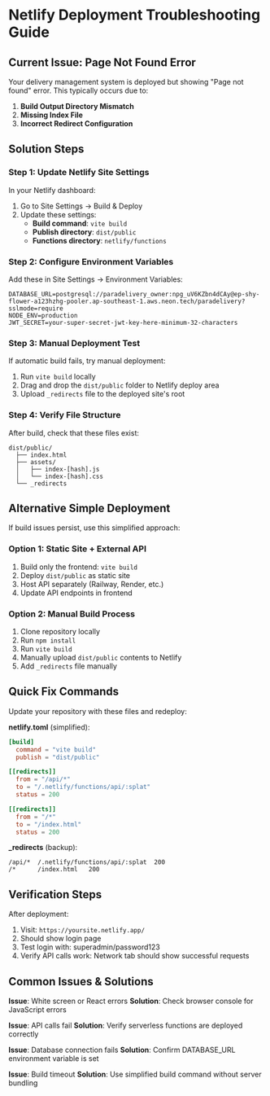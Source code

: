# Netlify Deployment Troubleshooting Guide

## Current Issue: Page Not Found Error

Your delivery management system is deployed but showing "Page not found" error. This typically occurs due to:

1. **Build Output Directory Mismatch**
2. **Missing Index File**
3. **Incorrect Redirect Configuration**

## Solution Steps

### Step 1: Update Netlify Site Settings
In your Netlify dashboard:
1. Go to Site Settings → Build & Deploy
2. Update these settings:
   - **Build command**: `vite build`
   - **Publish directory**: `dist/public`
   - **Functions directory**: `netlify/functions`

### Step 2: Configure Environment Variables
Add these in Site Settings → Environment Variables:
```
DATABASE_URL=postgresql://paradelivery_owner:npg_uV6KZbn4dCAy@ep-shy-flower-a123hzhg-pooler.ap-southeast-1.aws.neon.tech/paradelivery?sslmode=require
NODE_ENV=production
JWT_SECRET=your-super-secret-jwt-key-here-minimum-32-characters
```

### Step 3: Manual Deployment Test
If automatic build fails, try manual deployment:
1. Run `vite build` locally
2. Drag and drop the `dist/public` folder to Netlify deploy area
3. Upload `_redirects` file to the deployed site's root

### Step 4: Verify File Structure
After build, check that these files exist:
```
dist/public/
  ├── index.html
  ├── assets/
  │   ├── index-[hash].js
  │   └── index-[hash].css
  └── _redirects
```

## Alternative Simple Deployment

If build issues persist, use this simplified approach:

### Option 1: Static Site + External API
1. Build only the frontend: `vite build`
2. Deploy `dist/public` as static site
3. Host API separately (Railway, Render, etc.)
4. Update API endpoints in frontend

### Option 2: Manual Build Process
1. Clone repository locally
2. Run `npm install`
3. Run `vite build`
4. Manually upload `dist/public` contents to Netlify
5. Add `_redirects` file manually

## Quick Fix Commands

Update your repository with these files and redeploy:

**netlify.toml** (simplified):
```toml
[build]
  command = "vite build"
  publish = "dist/public"

[[redirects]]
  from = "/api/*"
  to = "/.netlify/functions/api/:splat"
  status = 200

[[redirects]]
  from = "/*"
  to = "/index.html"
  status = 200
```

**_redirects** (backup):
```
/api/*  /.netlify/functions/api/:splat  200
/*      /index.html   200
```

## Verification Steps
After deployment:
1. Visit: `https://yoursite.netlify.app/`
2. Should show login page
3. Test login with: superadmin/password123
4. Verify API calls work: Network tab should show successful requests

## Common Issues & Solutions

**Issue**: White screen or React errors
**Solution**: Check browser console for JavaScript errors

**Issue**: API calls fail
**Solution**: Verify serverless functions are deployed correctly

**Issue**: Database connection fails
**Solution**: Confirm DATABASE_URL environment variable is set

**Issue**: Build timeout
**Solution**: Use simplified build command without server bundling